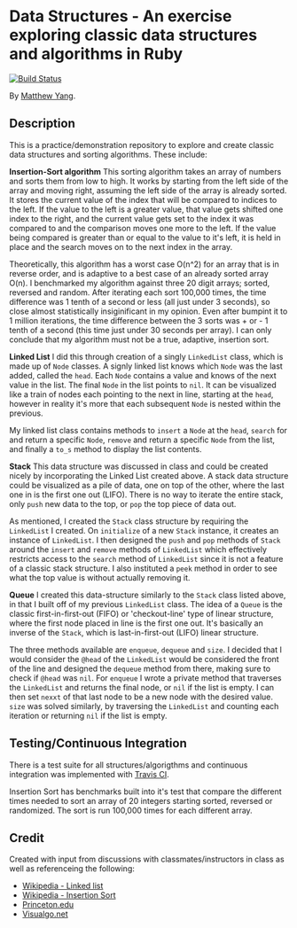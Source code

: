 # Data Structures - An exercise exploring classic data structures and algorithms in Ruby

[![Build Status](https://travis-ci.org/yang70/data-structures-and-algorithms.svg?branch=queue)](https://travis-ci.org/yang70/data-structures-and-algorithms)

By [Matthew Yang](http://www.matthewgyang.com).

## Description
This is a practice/demonstration repository to explore and create classic data structures and sorting algorithms.  These include:

**Insertion-Sort algorithm**
This sorting algorithm takes an array of numbers and sorts them from low to high.  It works by starting from the left side of the array and moving right, assuming the left side of the array is already sorted.  It stores the current value of the index that will be compared to indices to the left.  If the value to the left is a greater value, that value gets shifted one index to the right, and the current value gets set to the index it was compared to and the comparison moves one more to the left. If the value being compared is greater than or equal to the value to it's left, it is held in place and the search moves on to the next index in the array.

Theoretically, this algorithm has a worst case O(n^2) for an array that is in reverse order, and is adaptive to a best case of an already sorted array O(n).  I benchmarked my algorithm against three 20 digit arrays; sorted, reversed and random.  After iterating each sort 100,000 times, the time difference was 1 tenth of a second or less (all just under 3 seconds), so close almost statistically insiginificant in my opinion.  Even after bumpint it to 1 million iterations, the time difference between the 3 sorts was + or - 1 tenth of a second (this time just under 30 seconds per array).  I can only conclude that my algorithm must not be a true, adaptive, insertion sort.

**Linked List**
I did this through creation of a singly `LinkedList` class, which is made up of `Node` classes.  A signly linked list knows which `Node` was the last added, called the `head`.  Each `Node` contains a value and knows of the next value in the list.  The final `Node` in the list points to `nil`.  It can be visualized like a train of nodes each pointing to the next in line, starting at the `head`, however in reality it's more that each subsequent `Node` is nested within the previous.

My linked list class contains methods to `insert` a `Node` at the `head`, `search` for and return a specific `Node`, `remove` and return a specific `Node` from the list, and finally a `to_s` method to display the list contents.

**Stack**
This data structure was discussed in class and could be created nicely by incorporating the Linked List created above.  A stack data structure could be visualized as a pile of data, one on top of the other, where the last one in is the first one out (LIFO).  There is no way to iterate the entire stack, only `push` new data to the top, or `pop` the top piece of data out.

As mentioned, I created the `Stack` class structure by requiring the `LinkedList` I created.  On `initialize` of a new `Stack` instance, it creates an instance of `LinkedList`.  I then designed the `push` and `pop` methods of `Stack` around the `insert` and `remove` methods of `LinkedList` which effectively restricts access to the `search` method of `LinkedList` since it is not a feature of a classic stack structure.  I also instituted a `peek` method in order to see what the top value is without actually removing it.

**Queue**
I created this data-structure similarly to the `Stack` class listed above, in that I built off of my previous `LinkedList` class.  The idea of a `Queue` is the classic first-in-first-out (FIFO) or 'checkout-line' type of linear structure, where the first node placed in line is the first one out.  It's basically an inverse of the `Stack`, which is last-in-first-out (LIFO) linear structure.

The three methods available are `enqueue`, `dequeue` and `size`.  I decided that I would consider the `@head` of the `LinkedList` would be considered the front of the line and designed the `dequeue` method from there, making sure to check if `@head` was `nil`.  For `enqueue` I wrote a private method that traverses the `LinkedList` and returns the final node, or `nil` if the list is empty.  I can then set `nexxt` of that last node to be a new node with the desired value.  `size` was solved similarly, by traversing the `LinkedList` and counting each iteration or returning `nil` if the list is empty.

## Testing/Continuous Integration
There is a test suite for all structures/algorigthms and continuous integration was implemented with [Travis CI](https://travis-ci.org/).

Insertion Sort has benchmarks built into it's test that compare the different times needed to sort an array of 20 integers starting sorted, reversed or randomized.  The sort is run 100,000 times for each different array.

## Credit
Created with input from discussions with classmates/instructors in class as well as referenceing the following:
* [Wikipedia - Linked list](https://en.wikipedia.org/wiki/Linked_list)
* [Wikipedia - Insertion Sort](https://en.wikipedia.org/wiki/Insertion_sort)
* [Princeton.edu](http://www.princeton.edu/~achaney/tmve/wiki100k/docs/Queue_(data_structure).html)
* [Visualgo.net](http://visualgo.net/)
